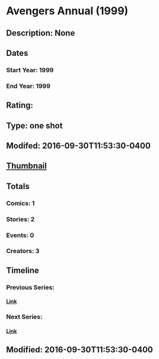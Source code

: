 # Avengers Annual (1999)
## Description: None
## Dates
### Start Year: 1999
### End Year: 1999
## Rating: 
## Type: one shot
## Modifed: 2016-09-30T11:53:30-0400
## [Thumbnail](http://i.annihil.us/u/prod/marvel/i/mg/4/70/57ee8a6385773.jpg)
## Totals
### Comics: 1
### Stories: 2
### Events: 0
### Creators: 3
## Timeline
### Previous Series: 
#### [Link]()
### Next Series: 
#### [Link]()
## Modified: 2016-09-30T11:53:30-0400